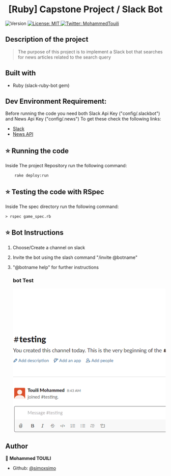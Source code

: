 <h1 align="center">[Ruby] Capstone Project / Slack Bot</h1>
<p>
  <img alt="Version" src="https://img.shields.io/badge/version-0.0.1-blue.svg?cacheSeconds=2592000" />
  <a href="#" target="_blank">
    <img alt="License: MIT " src="https://img.shields.io/badge/License-MIT -yellow.svg" />
  </a>
  <a href="https://twitter.com/MohammedTouili " target="_blank">
    <img alt="Twitter: MohammedTouili " src="https://img.shields.io/twitter/follow/MohammedTouili.svg?style=social" />
  </a>
</p>

## Description of the project 

>The purpose of this project is to implement a Slack bot that searches for news articles related to the search query

## Built with
<ul>
  <li>Ruby (slack-ruby-bot gem)</li>
</ul>

## Dev Environment Requirement:
Before running the code you need both Slack Api Key ("config/.slackbot") and News Api Key ("config/.news") To get these check the following links:
- [Slack](https://my.slack.com/services/new/bot)
- [News API](https://newsapi.org/account)

## ⭐️ Running the code
Inside The project Repository run the following command:
```
    rake deploy:run
```
## ⭐️ Testing the code with RSpec
Inside The spec directory run the following command:
```
> rspec game_spec.rb
```
## ⭐️ Bot Instructions
1. Choose/Create a channel on slack

2. Invite the bot using the slash command "/invite @botname"

3. "@botname help" for further instructions

   ### bot Test
   

   ![instructions](img/test.gif)

## Author

👤 **Mohammed TOUILI**
 
* Github: [@simoxsimo](https://github.com/https:\/\/github.com\/simoxsimo)
